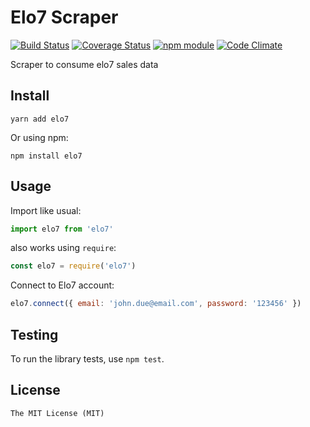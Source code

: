 # Elo7 Scraper

[![Build Status](https://travis-ci.org/ricardotulio/elo7.svg?branch=master)](https://travis-ci.org/ricardotulio/elo7) [![Coverage Status](https://coveralls.io/repos/github/ricardotulio/elo7/badge.svg?branch=master)](https://coveralls.io/github/ricardotulio/elo7?branch=master) [![npm module](https://badge.fury.io/js/elo7-js.svg)](https://www.npmjs.org/package/elo7-js) [![Code Climate](https://codeclimate.com/github/ricardotulio/elo7/badges/gpa.svg)](https://codeclimate.com/github/ricardotulio/elo7)

Scraper to consume elo7 sales data

## Install

`yarn add elo7`

Or using npm:

`npm install elo7`

## Usage

Import like usual:

```js
import elo7 from 'elo7'
```

also works using `require`:

```js
const elo7 = require('elo7')
```

Connect to Elo7 account:

```js
elo7.connect({ email: 'john.due@email.com', password: '123456' })
```

## Testing

To run the library tests, use `npm test`.

## License

```
The MIT License (MIT)
```
